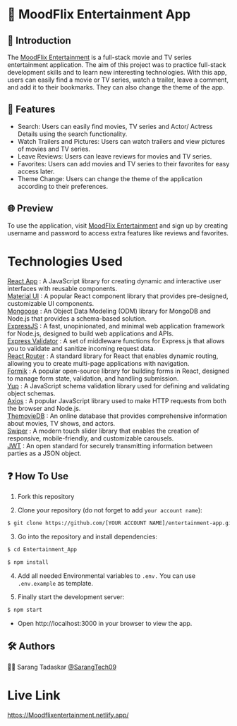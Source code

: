 # 🍿 MoodFlix Entertainment App

## 🙌 Introduction

The [MoodFlix Entertainment](https://Moodflixentertainment.netlify.app/) is a full-stack movie and TV series entertainment application. The aim of this project was to practice full-stack development skills and to learn new interesting technologies. With this app, users can easily find a movie or TV series, watch a trailer, leave a comment, and add it to their bookmarks. They can also change the theme of the app.

## 👀 Features

- Search: Users can easily find movies, TV series and Actor/ Actress Details using the search functionality.
- Watch Trailers and Pictures: Users can watch trailers and view pictures of movies and TV series.
- Leave Reviews: Users can leave reviews for movies and TV series.
- Favorites: Users can add movies and TV series to their favorites for easy access later.
- Theme Change: Users can change the theme of the application according to their preferences.

## 🌐 Preview

To use the application, visit [MoodFlix Entertainment](https://Moodflixentertainment.netlify.app/) and sign up by creating username and password to access extra features like reviews and favorites.

# Technologies Used

[React App](https://create-react-app.dev/) : A JavaScript library for creating dynamic and interactive user interfaces with reusable components.<br>
[Material UI](https://create-react-app.dev/) : A popular React component library that provides pre-designed, customizable UI components.<br>
[Mongoose](https://mongoosejs.com/) : An Object Data Modeling (ODM) library for MongoDB and Node.js that provides a schema-based solution.<br>
[ExpressJS](https://expressjs.com/) : A fast, unopinionated, and minimal web application framework for Node.js, designed to build web applications and APIs.<br>
[Express Validator](https://express-validator.github.io/docs/) : A set of middleware functions for Express.js that allows you to validate and sanitize incoming request data.<br>
[React Router](https://reactrouter.com/) : A standard library for React that enables dynamic routing, allowing you to create multi-page applications with navigation.<br>
[Formik](https://formik.org/) : A popular open-source library for building forms in React, designed to manage form state, validation, and handling submission.<br>
[Yup](https://github.com/jquense/yup/) : A JavaScript schema validation library used for defining and validating object schemas.<br>
[Axios](https://axios-http.com/) : A popular JavaScript library used to make HTTP requests from both the browser and Node.js.<br>
[ThemovieDB](https://www.themoviedb.org/) : An online database that provides comprehensive information about movies, TV shows, and actors.<br>
[Swiper](https://swiperjs.com/) : A modern touch slider library that enables the creation of responsive, mobile-friendly, and customizable carousels.<br>
[JWT](https://github.com/auth0/node-jsonwebtoken) : An open standard for securely transmitting information between parties as a JSON object.<br>

## ❓ How To Use
1. Fork this repository

2. Clone your repository (do not forget to add `your account name`):
```bash
$ git clone https://github.com/[YOUR ACCOUNT NAME]/entertainment-app.git
```

3. Go into the repository and install dependencies:
```bash
$ cd Entertainment_App

$ npm install
```

4. Add all needed Environmental variables to `.env.` You can use `.env.example` as template.

6. Finally start the development server:
```bash
$ npm start
```
- Open http://localhost:3000 in your browser to view the app.


## 🛠️ Authors

👩‍💻 Sarang Tadaskar [@SarangTech09](https://github.com/SarangTech09)

# Live Link

https://Moodflixentertainment.netlify.app/
